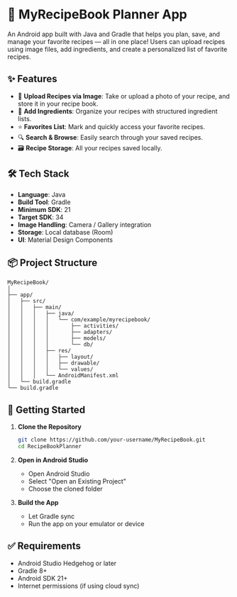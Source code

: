 
# 📖 MyRecipeBook Planner App

An Android app built with Java and Gradle that helps you plan, save, and manage your favorite recipes — all in one place! Users can upload recipes using image files, add ingredients, and create a personalized list of favorite recipes.

## ✨ Features

- 📸 **Upload Recipes via Image**: Take or upload a photo of your recipe, and store it in your recipe book.
- 📝 **Add Ingredients**: Organize your recipes with structured ingredient lists.
- ⭐ **Favorites List**: Mark and quickly access your favorite recipes.
- 🔍 **Search & Browse**: Easily search through your saved recipes.
- 🗃️ **Recipe Storage**: All your recipes saved locally.

## 🛠 Tech Stack

- **Language**: Java 
- **Build Tool**: Gradle  
- **Minimum SDK**: 21  
- **Target SDK**: 34  
- **Image Handling**: Camera / Gallery integration  
- **Storage**: Local database (Room)  
- **UI**: Material Design Components  

## 📦 Project Structure

```
MyRecipeBook/
│
├── app/
│   ├── src/
│   │   ├── main/
│   │   │   ├── java/
│   │   │   │   └── com/example/myrecipebook/
│   │   │   │       ├── activities/
│   │   │   │       ├── adapters/
│   │   │   │       ├── models/
│   │   │   │       └── db/
│   │   │   ├── res/
│   │   │   │   ├── layout/
│   │   │   │   ├── drawable/
│   │   │   │   └── values/
│   │   │   └── AndroidManifest.xml
│   └── build.gradle
└── build.gradle
```

## 🚀 Getting Started

1. **Clone the Repository**  
   ```bash
   git clone https://github.com/your-username/MyRecipeBook.git
   cd RecipeBookPlanner
   ```

2. **Open in Android Studio**  
   - Open Android Studio
   - Select "Open an Existing Project"
   - Choose the cloned folder

3. **Build the App**  
   - Let Gradle sync
   - Run the app on your emulator or device

## ✅ Requirements

- Android Studio Hedgehog or later
- Gradle 8+
- Android SDK 21+
- Internet permissions (if using cloud sync)
